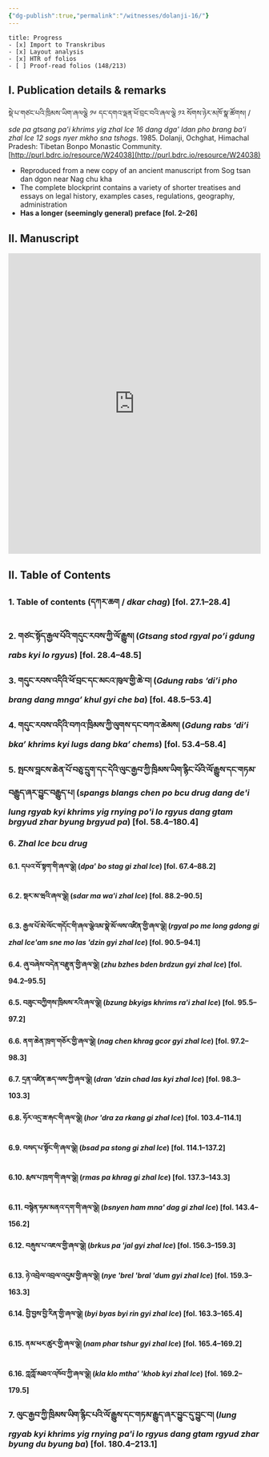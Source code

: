 ```yaml
---
{"dg-publish":true,"permalink":"/witnesses/dolanji-16/"}
---
```


```ad-check
title: Progress
- [x] Import to Transkribus
- [x] Layout analysis
- [x] HTR of folios
- [ ] Proof-read folios (148/213)

```

## I. Publication details & remarks
སྡེ་པ་གཙང་པའི་ཁྲིམས་ཡིག་ཞལལྕེ ༡༦ དང་དགའ་ལྡན་ཕོ་བྲང་བའི་ཞལ་ལྕེ ༡༢ སོགས་ཉེར་མཁོ་སྣ་ཚོགས། / *sde pa gtsang pa'i khrims yig zhal lce 16 dang dga' ldan pho brang ba'i zhal lce 12 sogs nyer mkho sna tshogs*. 1985. Dolanji, Ochghat, Himachal Pradesh: Tibetan Bonpo Monastic Community. [http://purl.bdrc.io/resource/W24038](http://purl.bdrc.io/resource/W24038)

- Reproduced from a new copy of an ancient manuscript from Sog tsan dan dgon near Nag chu kha
- The complete blockprint contains a variety of shorter treatises and essays on legal history, examples cases, regulations, geography, administration
- **Has a longer (seemingly general) preface \[fol. 2–26]**

## II. Manuscript

<iframe src="https://projectmirador.org/embed/?iiif-content=https://iiifpres.bdrc.io/vo:bdr:I3648/manifest" width="100%" height="600px" style="border: none;"> </iframe>

## II. Table of Contents

### 1. Table of contents (དཀར་ཆག / *dkar chag*) \[fol. 27.1–28.4]
### 2. གཙང་སྟོད་རྒྱལ་པོའི་གདུང་རབས་ཀྱི་ལོ་རྒྱུས། (*Gtsang stod rgyal po’i gdung rabs kyi lo rgyus*) \[fol. 28.4–48.5]
### 3. གདུང་རབས་འདིའི་ཕོ་བྲང་དང་མངའ་ཁུལ་གྱི་ཆེ་བ། (*Gdung rabs ‘di’i pho brang dang mnga’ khul gyi che ba*) \[fol. 48.5–53.4]
### 4. གདུང་རབས་འདིའི་བཀའ་ཁྲིམས་ཀྱི་ལུགས་དང་བཀའ་ཆེམས། (*Gdung rabs ‘di’i bka’ khrims kyi lugs dang bka’ chems*) \[fol. 53.4–58.4]
### 5. སྤངས་བླངས་ཆེན་པོ་བཅུ་དྲུག་དང་དེའི་ལུང་རྒྱབ་ཀྱི་ཁྲིམས་ཡིག་རྙིང་པོའི་ལོ་རྒྱུས་དང་གཏམ་བརྒྱུད་ཞར་བྱུང་བརྒྱུད་པ། (*spangs blangs chen po bcu drug dang de'i lung rgyab kyi khrims yig rnying po'i lo rgyus dang gtam brgyud zhar byung brgyud pa*) \[fol. 58.4–180.4]

### 6. *Zhal lce bcu drug*
#### 6.1. དཔའ་བོ་སྟག་གི་ཞལ་ལྕེ། (*dpa' bo stag gi zhal lce*) \[fol. 67.4–88.2]
#### 6.2. སྡར་མ་ཝའི་ཞལ་ལྕེ། (*sdar ma wa'i zhal lce*) \[fol. 88.2–90.5]
#### 6.3. རྒྱལ་པོ་མེ་ལོང་གདོང་གི་ཞལ་ལྕེའམ་སྣེ་མོ་ལས་འཛིན་གྱི་ཞལ་ལྕེ། (*rgyal po me long gdong gi zhal lce'am sne mo las 'dzin gyi zhal lce*) \[fol. 90.5–94.1]
#### 6.4. ཞུ་བཞེས་བདེན་བརྫུན་གྱི་ཞལ་ལྕེ། (*zhu bzhes bden brdzun gyi zhal lce*) \[fol. 94.2–95.5]
#### 6.5.  བཟུང་བཀྱིགས་ཁྲིམས་རའི་ཞལ་ལྕེ། (*bzung bkyigs khrims ra'i zhal lce*) \[fol. 95.5–97.2]
#### 6.6.  ནག་ཆེན་ཁྲག་གཅོར་གྱི་ཞལ་ལྕེ། (*nag chen khrag gcor gyi zhal lce*) \[fol. 97.2–98.3]
#### 6.7.  དྲན་འཛིན་ཆད་ལས་ཀྱི་ཞལ་ལྕེ། (*dran 'dzin chad las kyi zhal lce*) \[fol. 98.3–103.3]
#### 6.8.  ཧོར་འདྲ་ཟ་རྐང་གི་ཞལ་ལྕེ། (*hor 'dra za rkang gi zhal lce*) \[fol. 103.4–114.1]
#### 6.9.  བསད་པ་སྟོང་གི་ཞལ་ལྕེ། (*bsad pa stong gi zhal lce*) \[fol. 114.1–137.2]
#### 6.10. རྨས་པ་ཁྲག་གི་ཞལ་ལྕེ། (*rmas pa khrag gi zhal lce*) \[fol. 137.3–143.3]
#### 6.11. བསྙེན་ཧམ་མནའ་དག་གི་ཞལ་ལྕེ། (*bsnyen ham mna' dag gi zhal lce*) \[fol. 143.4–156.2]
#### 6.12. བརྐུས་པ་འཇལ་གྱི་ཞལ་ལྕེ། (*brkus pa 'jal gyi zhal lce*) \[fol. 156.3–159.3]
#### 6.13. ཉེ་འབྲེལ་འབྲལ་འདུམ་གྱི་ཞལ་ལྕེ། (*nye 'brel 'bral 'dum gyi zhal lce*) \[fol. 159.3–163.3]
#### 6.14. བྱི་བྱས་བྱི་རིན་གྱི་ཞལ་ལྕེ། (*byi byas byi rin gyi zhal lce*) \[fol. 163.3–165.4]
#### 6.15. ནམ་ཕར་ཚུར་གྱི་ཞལ་ལྕེ། (*nam phar tshur gyi zhal lce*) \[fol. 165.4–169.2]
#### 6.16. ཀླཀློ་མཐའ་འཁོབ་ཀྱི་ཞལ་ལྕེ། (*kla klo mtha' 'khob kyi zhal lce*) \[fol. 169.2–179.5]
### 7. ལུང་རྒྱབ་ཀྱི་ཁྲིམས་ཡིག་རྙིང་པའི་ལོ་རྒྱུས་དང་གཏམ་རྒྱུད་ཞར་བྱུང་དུ་བྱུང་བ། (*lung rgyab kyi khrims yig rnying pa'i lo rgyus dang gtam rgyud zhar byung du byung ba*) \[fol. 180.4–213.1]
